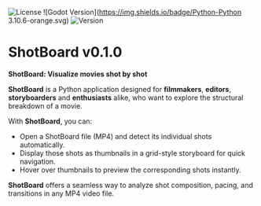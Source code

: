 ![License](https://img.shields.io/badge/license-MIT-green.svg)
![Godot Version](https://img.shields.io/badge/Python-Python 3.10.6-orange.svg)
![Version](https://img.shields.io/badge/version-v0.1.0-blue.svg)

# ShotBoard v0.1.0

**ShotBoard: Visualize movies shot by shot**

**ShotBoard** is a Python application designed for **filmmakers**, **editors**, **storyboarders** and **enthusiasts** alike, who want to explore the structural breakdown of a movie.

With **ShotBoard**, you can:
* Open a ShotBoard file (MP4) and detect its individual shots automatically.
* Display those shots as thumbnails in a grid-style storyboard for quick navigation.
* Hover over thumbnails to preview the corresponding shots instantly.

**ShotBoard** offers a seamless way to analyze shot composition, pacing, and transitions in any MP4 video file.


